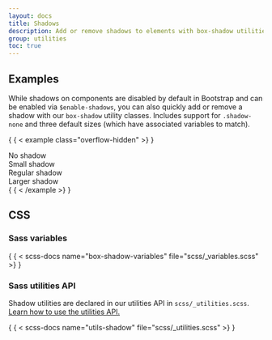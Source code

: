 ```yaml
---
layout: docs
title: Shadows
description: Add or remove shadows to elements with box-shadow utilities.
group: utilities
toc: true
---
```


## Examples

While shadows on components are disabled by default in Bootstrap and can be
enabled via `$enable-shadows`, you can also quickly add or remove a shadow with
our `box-shadow` utility classes. Includes support for `.shadow-none` and three
default sizes (which have associated variables to match).

{ { < example class="overflow-hidden" >} }
<div class="shadow-none p-3 mb-5 bg-body-tertiary rounded">No shadow</div>
<div class="shadow-sm p-3 mb-5 bg-body-tertiary rounded">Small shadow</div>
<div class="shadow p-3 mb-5 bg-body-tertiary rounded">Regular shadow</div>
<div class="shadow-lg p-3 mb-5 bg-body-tertiary rounded">Larger shadow</div>
{ { < /example >} }

## CSS

### Sass variables

{ { < scss-docs name="box-shadow-variables" file="scss/_variables.scss" >} }

### Sass utilities API

Shadow utilities are declared in our utilities API in
`scss/_utilities.scss`. [Learn how to use the utilities API.](/utilities/api.md#using-the-api)

{ { < scss-docs name="utils-shadow" file="scss/_utilities.scss" >} }
